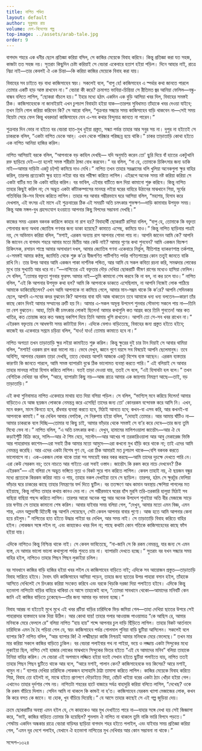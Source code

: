 ```yaml
---
title: নাপিত পণ্ডিত
layout: default
author: সুকুমার রায়
volume: দেশ-বিদেশের গল্প
top-image: ../assets/arab-tale.jpg
order: 9
---
```


বাগদাদ শহরে এক ধনীর ছেলে প্রতিজ্ঞা করিয়া বসিল, সে কাজির মেয়েকে বিবাহ করিবে। কিন্তু প্রতিজ্ঞা করা যত সহজ, কাজটা তত সহজ নয়। সুতরাং কিছুদিন চেষ্টা করিয়াই সে বেচারা একেবারে হতাশ হইয়া পড়িল। দিনে আহার নাই, রাত্রে নিদ্রা নাই—তার কেবলই ঐ এক চিন্তা—কি করিয়া কাজির মেয়েকে বিবাহ করা যায়।

বিবাহের সব চাইতে বড় বাধা কাজিসাহেব স্বয়ং। সকলেই বলে, “বাপু হে! কাজিসাহেব এ স্পর্ধার কথা জানতে পারলে তোমার একটি হাড় আস্ত রাখবেন না।” বেচারা কী করে? ক্রমাগত ভাবিয়া-চিন্তিয়া সে রীতিমত জ্বর আনিয়া ফেলিল—বন্ধু-বান্ধব বলিতে লাগিল, “ছোকরা বাঁচলে হয়।” ইহার মধ্যে হঠাৎ একদিন এক বুড়ি আসিয়া খবর দিল, বিবাহের সমস্তই ঠিক। কাজিসাহেবকে না জানাইয়াই এখন চুপচাপ বিবাহটা হইয়া যাক—তারপর সুবিধামত তাঁহাকে খবর দেওয়া যাইবে; তখন তিনি গোল করিয়া করিবেন কি? সে আরো বলিল, “শুক্রবার সন্ধ্যার সময় কাজিসাহেব বাড়ি থাকবেন না—সেই সময় বিয়েটা সেরে ফেল কিন্তু খবরদার! কাজিসাহেব যেন এ-সব কথার বিন্দুমাত্র জানতে না পারেন।”

শুক্রবার দিন ভোর না হইতে বর বেচারা হাত-মুখ ধুইয়া প্রস্তুত, সন্ধ্যা পর্যন্ত তাহার আর সবুর সয় না। দুপুর না হইতেই সে চাকরকে বলিল, “একটা নাপিত ডেকে আন্‌। এখন থেকে পরিষ্কার পরিচ্ছন্ন হয়ে থাকি।” চাকর তাড়াতাড়ি কোথা হইতে এক নাপিত আনিয়া হাজির করিল।

নাপিত আসিয়াই বরকে বলিল, “আপনাকে বড় কাহিল দেখছি— যদি অনুমতি করেন তো' ছুরি দিয়ে বাঁ হাতের একটুখানি রক্ত ছাড়িয়ে দেই—তা হলেই সমস্ত শরীরটা ঠান্ডা বোধ করবেন।” বর বলিল, “না হে, তোমাকে চিকিৎসার জন্য ডাকি নাই—আমার দাড়িটা একটু চট্‌পট্‌ কামিয়ে দাও দেখি।” নাপিত তখন তাহার সরঞ্জামের থলি খুলিয়া অনেকগুলা ক্ষুর বাহির করিল, তারপর প্রত্যেকটা ক্ষুর হাতে লইয়া বার বার পরীক্ষা করিতে লাগিল। এইরূপে অনেক সময় নষ্ট করিয়া করিয়া সে একটা বাটির মত কি একটা বাহির করিল। বর ভাবিল, এইবার বাটিতে জল দিয়া কামানো শুরু করিবে। কিন্তু নাপিত তাহার কিছুই করিল না; সে অদ্ভুত একটা কাঁটাকম্পাসের মানযন্ত্র লইয়া ঘরের বাহিরে উঠানের মাঝখানে গিয়া, সূর্যের গতিবিধির কি-সব হিসাব করিতে লাগিল। তাহার পর আবার গম্ভীরভাবে ঘরে আসিয়া বলিল, “মহাশয়, হিসাব করে দেখলাম, এই বৎসর এই মাসে এই শুক্রবারের ঠিক এই সময়টি অতি চমৎকার শুভক্ষণ—দাড়ি কামাবার উপযুক্ত সময়। কিন্তু আজ মঙ্গল-বুধ গ্রহসংযোগ হওয়াতে আপনার কিছু বিপদের সম্ভাবনা দেখছি।”

কাজের সময় এরকম বকবক কারিলে কাহার না রাগ হয়? বিবাহার্থী ছোকরাটি রাগিয়া বলিল, “বাপু হে, তোমাকে কি বক্তৃতা শোনাবার জন্য অথবা জ্যোতিষ গণনার জন্য ডাকা হয়েছে? কামাতে এসেছ, কামিয়ে যাও।” কিন্তু নাপিত ছাড়িবার পাত্রই নয়, সে অভিমান করিয়া বলিল, “মশাই, এরকম অন্যায় রাগ আপনার শোভা পায় না। আপনি জানেন আমি কে? আপনি কি জানেন যে বাগদাদ শহরে আমার মতো দ্বিতীয় আর কেউ নাই? আমার গুণের কথা শুনবেন? আমি একজন বিচক্ষণ চিকিৎসক, রসায়ন শাস্ত্রে আমার অসাধারণ দখল, আমার জ্যোতিষ গণনা একেবারে নির্ভুল, নীতিশাস্ত্র ব্যাকরণশাস্ত্র তর্কশাস্ত্র, এ-সমস্তই আমার কণ্ঠস্থ, জ্যামিতি থেকে শুরু ক’রে বীজগণিত পাটিগণিত পর্যন্ত গণিতশাস্ত্রের কোন তত্ত্বই জানতে বাকি রাখি নি। তার উপর আবার আমি একজন পাকা দার্শনিক পন্ডিত, আর আমি যে সকল কবিতা রচনা করি, সমঝদার লোকের মুখে তার সুখ্যাতি আর ধরে না।”—নাপিতের এই বক্তৃতার দৌড় দেখিয়া ছোকরাটি ভীষণ রাগের মধ্যেও হাসিয়া ফেলিল। সে বলিল, “তোমার বক্তৃতা শুনবার ফুরসৎ আমার নাই—তুমি কামানো শেষ করবে কি না বল, না কর চলে যাও।” নাপিত বলিল, “এই কি আপনার উপযুক্ত কথা হল? আমি কি আপনাকে ডাকতে এসেছিলাম, না আপনি নিজেই লোক পাঠিয়ে আমাকে ডাকিয়েছিলেন? এখন আমি আপনাকে না কামিয়ে গেলে, আমার মান-সম্ভ্রম থাকে কি ক’রে? আপনি সেদিনকার ছেলে, আপনি এ-সবের কদর বুঝবেন কি? আপনার বাবা যদি আজ থাকতেন তবে আমাকে ধন্য ধন্য বলতেন—কারণ তাঁর কাছে কোন দিনই আমার সম্মানের ত্রুটি হয় নি। আমার এ-সকল অমূল্য উপদেশ শুনবার সৌভাগ্য সকলে পায় না—তিনি তা বেশ বুঝতেন। আহা, তিনি কী চমৎকার লোকই ছিলেন! আমার কথাগুলি কত আগ্রহ করে তিনি শুনতেন! আর কত খাতির, কত তোয়াজ করে কত অজস্র বকশিশ দিয়ে তিনি আমায় খুশি রাখতেন। আপনি তো সে-সব খবর রাখেন না।” এইরকম বক্তৃতায় সে আধঘণ্টা সময় কাটাইয়া দিল। এদিকে বেলাও বাড়িতেছে, বিবাহের জন্য প্রস্তুত হইতে হইবে; কাজেই বর একেবারে সপ্তমে চড়িয়া বলিল, “যাও! যাও! তোমায় কামাতে হবে না।”

নাপিত অগত্যা তখন তাড়াতাড়ি ক্ষুর লইয়া কামাইতে শুরু করিল। কিন্তু ক্ষুরের দুই চার টান দিয়াই সে আবার থামিয়া বলিল, “মশাই! ওরকম রাগ করা ভালো নয়। ভেবে দেখুন, জ্ঞানে গুণে বয়সে সব বিষয়েই আপনি ছেলেমানুষ। তবে অবিশ্যি, আপনার যেরকম তাড়া দেখছি, তাতে বোধহয় আপনি আজকে একটু বিশেষ ব্যস্ত আছেন। এরকম ব্যস্ততার কারণটা কি জানতে পারলে, আমি সমস্ত ব্যাপারটা বুঝে ঠিক ভালোমত ব্যবস্থা করতে পারি।” এই বলিয়াই সে আবার তাহার মানযন্ত্র লইয়া হিসাব করিতে লাগিল। যতই তাড়া দেওয়া যায়, ততই সে বলে, “এই হিসাবটা হল বলে।” তখন বেগিতিক দেখিয়া বর বলিল, “আরে, ব্যাপারটা কিছু নয়—আজ রাত্রে আমার এক জায়গায় নিমন্ত্রণ আছে—তাই, বড় তাড়াতাড়ি।”

এই কথা শুনিবামাত্র নাপিত একেবারে মাথায় হাত দিয়া বসিয়া পড়িল। সে বলিল, “ভাগ্যিস্‌ মনে করিয়ে দিলেন! আমার বাড়িতেও যে আজ ছয়জন লোককে নেমন্তন্ন করে এসেছি! তাদের জন্য তো' কোনরকম বন্দোবস্ত করে আসি নি। এখন, মনে করুন, মাংস কিনতে হবে, রাঁধবার ব্যবস্থা করতে হবে, মিঠাই আনতে হবে; কখন-বা এসব করি, আর কখনই-বা আপনাকে কামাই।” বর দেখিল আবার বেগতিক, সে নিরুপায় হইয়া বলিল, “দোহাই তোমার। আর আমায় ঘাঁটিও না—আমার চাকরকে বলে দিচ্ছি—তোমার যা কিছু চাই, আমার ভাঁড়ার থেকে সমস্তই সে বা’র করে দেবে—তার জন্য তুমি মিথ্যে ভেব না।” নাপিত বলিল, “এ অতি চমৎকার কথা। দেখুন, হামামের মালিশওয়ালা জান্তৌৎ—আর ঐ যে কড়াইশুঁটি বিক্রি করে, সালি—আর ঐ শিম বেচে, সালৌৎ—আর আখের শা তরকারিওয়ালা আর আবু মেকারেজ ভিস্তি আর পাহারাদার কাশেম—এরা সবাই ঠিক আমার মতো আমুদে—এরা কখনো মুখ হাঁড়ি করে থাকে না; তাই এদের আমি নেমন্তন্ন করেছি। আর এদের একটা বিশেষ গুণ যে, এরা ঠিক আমারই মত চুপচাপ থাকে—বেশি বকবক করতে ভালোবাসে না। এক-একজন লোক থাকে তারা সব সময়েই বকর বকর করছে—আমি তাদের দুচক্ষে দেখতে পারি নে। এরা কেউ সেরকম নয়; তবে নাচতে আর গাইতে এরা সবাই ওস্তাদ। জান্তৌৎ কি রকম করে নাচে দেখবেন? ঠিক এইরকম”— এই বলিয়া সে অদ্ভুত ভঙ্গিতে নৃত্য ও বিকট সুরে গান করিতে লাগিল। কেবল তাহাই নয়, ঐ ছয়জন বন্ধুর মধ্যে প্রত্যেকে কিরকম করিয়া নাচে ও গায়, তাহার নকল দেখাইয়া তবে সে ছাড়িল। তারপর, হঠাৎ সে ক্ষুরটুর ফেলিয়া ভাঁড়ার ঘরে চাকরের কাছে তাহার নিমন্ত্রণের ফর্দ দিতে ছুটিল। বর ততক্ষণে আধ কামান অবস্থায় ক্ষেপিয়া পাগলের মত হইয়াছে, কিন্তু নাপিত তাহার কথায় কানও দেয় না। সে গম্ভীরভাবে ঘরের হাঁস মুরগি তরি-তরকারি হালুয়া মিঠাই সব বাছিয়া বাছিয়া পছন্দ করিতে লাগিল। তারপর আরো অনেক গল্প আর অনেক উপদেশ শুনাইয়া অতি ধীর মেজাজে সাড়ে চার ঘণ্টায় সে তাহার কামানো শেষ করিল। আবার যাইবার সময় বলিয়া গেল, “দেখুন, আমার মতো এমন বিজ্ঞ, এমন শান্ত, এমন অল্পভাষী হিতৈষী বন্ধু আপনি পেয়েছেন, সেটা কেবল আপনার বাবার পুণ্যে। আজ হতে আমি আপনার কেনা হয়ে রইলুম।”
নাপিতের হাত হইতে উদ্ধার পাইয়া বর দেখিল, আর সময় নাই। সে তাড়াতাড়ি বিবাহ করিতে বাহির হইল। লোকজন সঙ্গে লইল না, এবং কাহাকেও খবর দিল না; পাছে কথাটা কোন গতিকে কাজিসাহেবের কাছে ফাঁস হইয়া যায়।

এদিকে নাপিতও কিন্তু নিশ্চিন্ত থাকে নাই। সে কেবল ভাবিতেছে, “না-জানি সে কি রকম নেমন্তন্ন, যার জন্য সে এমন ব্যস্ত, যে আমার ভালো ভালো কথাগুলো পর্যন্ত শুনতে চায় না। ব্যাপারটা দেখতে হচ্ছে।” সুতরাং বর যখন সন্ধ্যার সময় বাহির হইল, নাপিতও তাহার পিছন পিছন লুকাইয়া চলিল।

বর সাবধানে কাজির বাড়ি হাজির হইয়া খবর লইল যে কাজিসাহেব বাড়িতে নাই; এদিকে সব আয়োজন প্রস্তুত—তাড়াতাড়ি বিবাহ সারিতে হইবে। দৈবাৎ যদি কাজিসাহেব আসিয়া পড়েন, তাহার জন্য ছাতের উপর পাহারা বসান হইল, তাঁহাকে আসিতে দেখিলেই সে চিৎকার করিয়া সংকেত করিবে এবং বরকে খিড়কি দরজা দিয়া পলাইতে হইবে। এদিকে কিন্তু হতভাগা নাপিতটা বাড়ির বাহিরে থাকিয়া যে আসে তাহাকেই বলে, “তোমরা সাবধানে থেকো—আমাদের মনিবটি কেন জানি এই কাজির বাড়িতে ঢুকেছেন—তাঁর জন্য আমার বড় ভাবনা হচ্ছে।”

বিবাহ আরম্ভ না হইতেই মুখে মুখে এই খবর রটিয়া বাড়ির চারিদিকে ভিড় জমিয়া গেল—তাহা দেখিয়া ছাতের উপরে সেই পাহারাদার ব্যস্তভাবে ডাক দিয়া উঠিল। আর কোথা যায়! তাহার গলার আওয়াজ পাওয়ামাত্র “কে আছিস রে, আমার মনিবকে মেরে ফেললে রে” বলিয়া নাপিত “হায় হায়” শব্দে আপনার চুল দাড়ি ছিঁড়িতে লাগিল। তাহার বিকট আর্তনাদে চারিদিকে এমন হৈ হৈ পড়িয়া গেল যে, স্বয়ং কাজিসাহেব পর্যন্ত গোলমাল শুনিয়া বাড়ি ছুটিয়া আসিলেন। সকলেই বলে ব্যাপার কি? নাপিত বলিল, “আর ব্যাপার কি! ঐ লক্ষ্মীছাড়া কাজি নিশ্চয়ই আমার মনিবকে মেরে ফেলেছে।” তখন মার মার করিয়া সকলে কাজির বাড়িতে ঢুকিল। বর বেচারা পলাইবার পথ না পাইয়া, ভয়ে ও লজ্জায় একটা সিন্দুকের মধ্যে লুকাইয়া ছিল, নাপিত সেই হাজার লোকের মাঝখানে সিন্দুকের ভিতর হইতে “এই যে আমাদের মনিব” বলিয়া তাহাকে টানিয়া বাহির করিল। সে বেচারা এই অপমানে লজ্জিত হইয়া যতই সেখান হইতে ছুটিয়া পলাইতে যায়, নাপিত ততই তাহার পিছন পিছন ছুটিতে থাকে আর বলে, “আরে মশাই, পালান কেন? কাজিসাহেবকে ভয় কিসের? আরে মশাই, থামুন না।” ব্যাপার দেখিয়া চারিদিকে লোকজন হাসাহাসি ঠাট্টা তামাসা করিতে লাগিল। কাজির মেয়েকে বিবাহ করিতে গিয়া, বিবাহ তো হইলই না, মাঝে হইতে প্রাণপণে দৌড়াইতে গিয়া, হোঁচট খাইয়া বরের একটা ঠ্যাং খোঁড়া হইয়া গেল। এখানেও তাহার দুর্দশার শেষ নয়। নাপিতটা শহরের হাটে বাজারে সর্বত্র বাহাদুরি করিয়া বলিতে লাগিল, “দেখেছ? ওকে কি রকম বাঁচিয়ে দিলাম। সেদিন আমি না থাকলে কি কান্ডই না হ’ত। কাজিসাহেব যেরকম খ্যাপা মেজাজের লোক, কখন কি করে বসত কে জানে। যা হোক, খুব বাঁচিয়ে দিয়েছি।” যে আসে তাহার কাছেই সে এই গল্প জুড়িয়া দেয়।

ক্রমে ছোকরাটির অবস্থা এমন হইল যে, সে কাহাকেও আর মুখ দেখাইতে পারে না—যাহার সঙ্গে দেখা হয় সেই জিজ্ঞাসা করে, “ভাই, কাজির বাড়িতে তোমার কি হয়েছিল? শুনলাম ঐ নাপিত না থাকলে তুমি নাকি ভারি বিপদে পড়তে।” শেষটায় একদিন অন্ধকার রাত্রে বেচারা বাড়িঘর ছাড়িয়া বাগদাদ শহর হইতে পলাইল, এবং যাইবার সময় প্রতিজ্ঞা করিয়া গেল, “এমন দূর দেশে পলাইব, যেখানে ঐ হতভাগা নাপিতের মুখ দেখিবার আর কোন সম্ভাবনা না থাকে।”

সন্দেশ–১৩২৪
